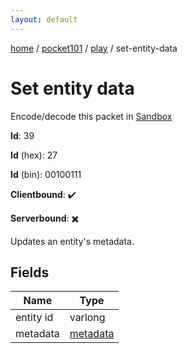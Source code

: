 ```yaml
---
layout: default
---
```


[home](/)  /  [pocket101](/protocol/pocket101)  /  [play](/protocol/pocket101/play)  /  set-entity-data

# Set entity data

Encode/decode this packet in [Sandbox](../../../sandbox/pocket101#Play.SetEntityData)

**Id**: 39

**Id** (hex): 27

**Id** (bin): 00100111

**Clientbound**: ✔️

**Serverbound**: ✖️

Updates an entity's metadata.

## Fields

Name | Type
---|---
entity id | varlong
metadata | [metadata](/protocol/pocket101/metadata)
